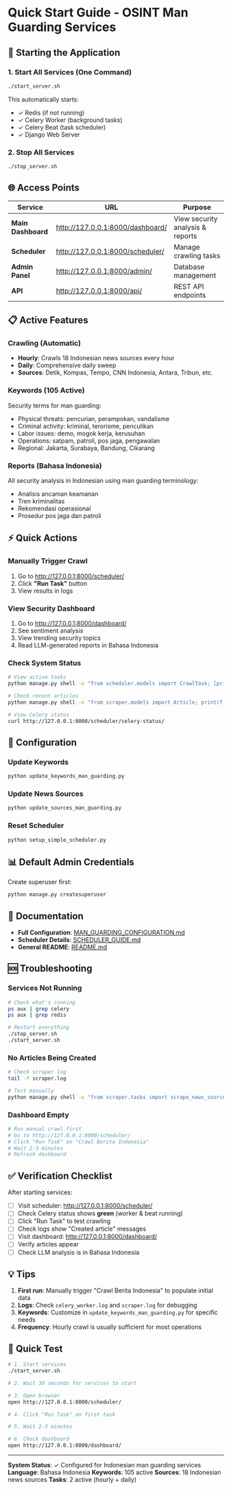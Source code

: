 # Quick Start Guide - OSINT Man Guarding Services

## 🚀 Starting the Application

### 1. Start All Services (One Command)
```bash
./start_server.sh
```
This automatically starts:
- ✓ Redis (if not running)
- ✓ Celery Worker (background tasks)
- ✓ Celery Beat (task scheduler)
- ✓ Django Web Server

### 2. Stop All Services
```bash
./stop_server.sh
```

## 🌐 Access Points

| Service | URL | Purpose |
|---------|-----|---------|
| **Main Dashboard** | http://127.0.0.1:8000/dashboard/ | View security analysis & reports |
| **Scheduler** | http://127.0.0.1:8000/scheduler/ | Manage crawling tasks |
| **Admin Panel** | http://127.0.0.1:8000/admin/ | Database management |
| **API** | http://127.0.0.1:8000/api/ | REST API endpoints |

## 📋 Active Features

### Crawling (Automatic)
- **Hourly**: Crawls 18 Indonesian news sources every hour
- **Daily**: Comprehensive daily sweep
- **Sources**: Detik, Kompas, Tempo, CNN Indonesia, Antara, Tribun, etc.

### Keywords (105 Active)
Security terms for man guarding:
- Physical threats: pencurian, perampokan, vandalisme
- Criminal activity: kriminal, terorisme, penculikan
- Labor issues: demo, mogok kerja, kerusuhan
- Operations: satpam, patroli, pos jaga, pengawalan
- Regional: Jakarta, Surabaya, Bandung, Cikarang

### Reports (Bahasa Indonesia)
All security analysis in Indonesian using man guarding terminology:
- Analisis ancaman keamanan
- Tren kriminalitas
- Rekomendasi operasional
- Prosedur pos jaga dan patroli

## ⚡ Quick Actions

### Manually Trigger Crawl
1. Go to http://127.0.0.1:8000/scheduler/
2. Click **"Run Task"** button
3. View results in logs

### View Security Dashboard
1. Go to http://127.0.0.1:8000/dashboard/
2. See sentiment analysis
3. View trending security topics
4. Read LLM-generated reports in Bahasa Indonesia

### Check System Status
```bash
# View active tasks
python manage.py shell -c "from scheduler.models import CrawlTask; [print(f'{t.name}: Active={t.is_active}') for t in CrawlTask.objects.all()]"

# Check recent articles
python manage.py shell -c "from scraper.models import Article; print(f'Total articles: {Article.objects.count()}')"

# View Celery status
curl http://127.0.0.1:8000/scheduler/celery-status/
```

## 🔧 Configuration

### Update Keywords
```bash
python update_keywords_man_guarding.py
```

### Update News Sources
```bash
python update_sources_man_guarding.py
```

### Reset Scheduler
```bash
python setup_simple_scheduler.py
```

## 📊 Default Admin Credentials
Create superuser first:
```bash
python manage.py createsuperuser
```

## 📖 Documentation

- **Full Configuration**: [MAN_GUARDING_CONFIGURATION.md](MAN_GUARDING_CONFIGURATION.md)
- **Scheduler Details**: [SCHEDULER_GUIDE.md](SCHEDULER_GUIDE.md)
- **General README**: [README.md](README.md)

## 🆘 Troubleshooting

### Services Not Running
```bash
# Check what's running
ps aux | grep celery
ps aux | grep redis

# Restart everything
./stop_server.sh
./start_server.sh
```

### No Articles Being Created
```bash
# Check scraper log
tail -f scraper.log

# Test manually
python manage.py shell -c "from scraper.tasks import scrape_news_source; scrape_news_source(6)"
```

### Dashboard Empty
```bash
# Run manual crawl first
# Go to http://127.0.0.1:8000/scheduler/
# Click "Run Task" on "Crawl Berita Indonesia"
# Wait 2-3 minutes
# Refresh dashboard
```

## ✅ Verification Checklist

After starting services:

- [ ] Visit scheduler: http://127.0.0.1:8000/scheduler/
- [ ] Check Celery status shows **green** (worker & beat running)
- [ ] Click "Run Task" to test crawling
- [ ] Check logs show "Created article" messages
- [ ] Visit dashboard: http://127.0.0.1:8000/dashboard/
- [ ] Verify articles appear
- [ ] Check LLM analysis is in Bahasa Indonesia

## 💡 Tips

1. **First run**: Manually trigger "Crawl Berita Indonesia" to populate initial data
2. **Logs**: Check `celery_worker.log` and `scraper.log` for debugging
3. **Keywords**: Customize in `update_keywords_man_guarding.py` for specific needs
4. **Frequency**: Hourly crawl is usually sufficient for most operations

## 🎯 Quick Test

```bash
# 1. Start services
./start_server.sh

# 2. Wait 30 seconds for services to start

# 3. Open browser
open http://127.0.0.1:8000/scheduler/

# 4. Click "Run Task" on first task

# 5. Wait 2-3 minutes

# 6. Check dashboard
open http://127.0.0.1:8000/dashboard/
```

---

**System Status**: ✓ Configured for Indonesian man guarding services
**Language**: Bahasa Indonesia
**Keywords**: 105 active
**Sources**: 18 Indonesian news sources
**Tasks**: 2 active (hourly + daily)
